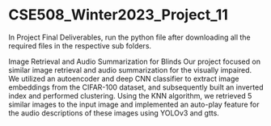 # CSE508_Winter2023_Project_11

In Project Final Deliverables, run the python file after downloading all the required files in the respective sub folders.

Image Retrieval and Audio Summarization for Blinds
Our project focused on similar image retrieval and audio summarization for the visually
impaired. We utilized an autoencoder and deep CNN classifier to extract image embeddings
from the CIFAR-100 dataset, and subsequently built an inverted index and performed
clustering. Using the KNN algorithm, we retrieved 5 similar images to the input image and
implemented an auto-play feature for the audio descriptions of these images using YOLOv3
and gtts.
